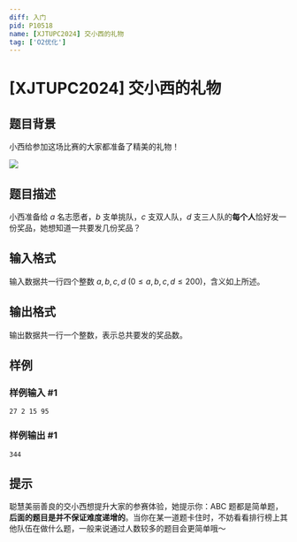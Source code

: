 ```yaml
---
diff: 入门
pid: P10518
name: [XJTUPC2024] 交小西的礼物
tag: ['O2优化']
---
```

# [XJTUPC2024] 交小西的礼物
## 题目背景

小西给参加这场比赛的大家都准备了精美的礼物！

![](https://cdn.luogu.com.cn/upload/image_hosting/qjzqxmt1.png)
## 题目描述

小西准备给 $a$ 名志愿者，$b$ 支单挑队，$c$ 支双人队，$d$ 支三人队的**每个人**恰好发一份奖品，她想知道一共要发几份奖品？

## 输入格式

输入数据共一行四个整数 $a,b,c,d$ ($0 \leq a, b, c, d \leq 200$)，含义如上所述。
## 输出格式

输出数据共一行一个整数，表示总共要发的奖品数。
## 样例

### 样例输入 #1
```
27 2 15 95

```
### 样例输出 #1
```
344

```
## 提示

聪慧美丽善良的交小西想提升大家的参赛体验，她提示你：ABC 题都是简单题，**后面的题目是并不保证难度递增的**。当你在某一道题卡住时，不妨看看排行榜上其他队伍在做什么题，一般来说通过人数较多的题目会更简单哦～
